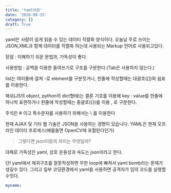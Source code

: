 ```yaml
---
title: 'Yaml이란'
date: '2020-08-25'
category: []
draft: True
---
```


yaml은 사람이 쉽게 읽을 수 있는 데이터 직렬화 양식이다.
오늘날 주로 쓰이는 JSON,XML과 함께 데이터를 직렬화 하는데 사용되는 Markup 언어로 사용되고있다.

장점 : 이해하기 쉬운 문법과, 가독성이 좋다.

사용방법 : 공백을 이용한 들여쓰기로 구조를 구분한다.(Tab은 사용하지 않는다.)

list는 여러줄에 걸쳐 -로 element를 구분짓거나, 한줄에 작성할때는 대괄호([])와 쉼표를 이용한다.

해쉬(JS의 object, python의 dict형태)는 콜론 기호를 이용해 key : value를
한줄에 하나씩 표현하거나
한줄에 작성할때는 중괄호({})를 이용 , 로 구분한다.

주석은 # 이고 특수문자를 사용하기 위해서는 \ 를 이용한다

현재 AJAX 및 기타 웹 기술은 JSON을 사용하는 경향이 있습니다. YAML은 현재 오프라인 데이터 프로세스(예를들면 OpenCV에 포함된다던가)

> 그렇다면 json이랑의 차이는 무엇일까?

대체로 가독성은 yaml,
상호 운용성과 속도는 json이라고 한다.

단! yaml에서 재귀구조를 잘못작성하면 무한 loop에 빠져서 yaml bomb라는 문제가 생길수 있다. 그리고 일부 코딩환경에서 yaml을 사용하면 공격자가 임의 코드를 실행할수잇다.

```yaml
myname:
```
